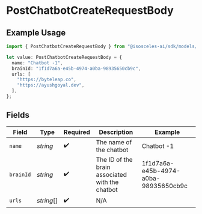 # PostChatbotCreateRequestBody

## Example Usage

```typescript
import { PostChatbotCreateRequestBody } from "@isosceles-ai/sdk/models/operations";

let value: PostChatbotCreateRequestBody = {
  name: "Chatbot -1",
  brainId: "1f1d7a6a-e45b-4974-a0ba-98935650cb9c",
  urls: [
    "https://byteleap.co",
    "https://ayushgoyal.dev",
  ],
};
```

## Fields

| Field                                           | Type                                            | Required                                        | Description                                     | Example                                         |
| ----------------------------------------------- | ----------------------------------------------- | ----------------------------------------------- | ----------------------------------------------- | ----------------------------------------------- |
| `name`                                          | *string*                                        | :heavy_check_mark:                              | The name of the chatbot                         | Chatbot -1                                      |
| `brainId`                                       | *string*                                        | :heavy_check_mark:                              | The ID of the brain associated with the chatbot | 1f1d7a6a-e45b-4974-a0ba-98935650cb9c            |
| `urls`                                          | *string*[]                                      | :heavy_check_mark:                              | N/A                                             |                                                 |